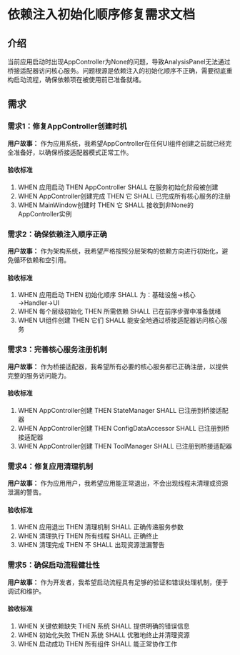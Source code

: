 # 依赖注入初始化顺序修复需求文档

## 介绍

当前应用启动时出现AppController为None的问题，导致AnalysisPanel无法通过桥接适配器访问核心服务。问题根源是依赖注入的初始化顺序不正确，需要彻底重构启动流程，确保依赖项在被使用前已准备就绪。

## 需求

### 需求1：修复AppController创建时机

**用户故事：** 作为应用系统，我希望AppController在任何UI组件创建之前就已经完全准备好，以确保桥接适配器模式正常工作。

#### 验收标准

1. WHEN 应用启动 THEN AppController SHALL 在服务初始化阶段被创建
2. WHEN AppController创建完成 THEN 它 SHALL 已完成所有核心服务的注册
3. WHEN MainWindow创建时 THEN 它 SHALL 接收到非None的AppController实例

### 需求2：确保依赖注入顺序正确

**用户故事：** 作为架构系统，我希望严格按照分层架构的依赖方向进行初始化，避免循环依赖和空引用。

#### 验收标准

1. WHEN 应用启动 THEN 初始化顺序 SHALL 为：基础设施→核心→Handler→UI
2. WHEN 每个层级初始化 THEN 所需依赖 SHALL 已在前序步骤中准备就绪
3. WHEN UI组件创建 THEN 它们 SHALL 能安全地通过桥接适配器访问核心服务

### 需求3：完善核心服务注册机制

**用户故事：** 作为桥接适配器，我希望所有必要的核心服务都已正确注册，以提供完整的服务访问能力。

#### 验收标准

1. WHEN AppController创建 THEN StateManager SHALL 已注册到桥接适配器
2. WHEN AppController创建 THEN ConfigDataAccessor SHALL 已注册到桥接适配器  
3. WHEN AppController创建 THEN ToolManager SHALL 已注册到桥接适配器

### 需求4：修复应用清理机制

**用户故事：** 作为应用用户，我希望应用能正常退出，不会出现线程未清理或资源泄漏的警告。

#### 验收标准

1. WHEN 应用退出 THEN 清理机制 SHALL 正确传递服务参数
2. WHEN 清理执行 THEN 所有线程 SHALL 正确终止
3. WHEN 清理完成 THEN 不 SHALL 出现资源泄漏警告

### 需求5：确保启动流程健壮性

**用户故事：** 作为开发者，我希望启动流程具有足够的验证和错误处理机制，便于调试和维护。

#### 验收标准

1. WHEN 关键依赖缺失 THEN 系统 SHALL 提供明确的错误信息
2. WHEN 初始化失败 THEN 系统 SHALL 优雅地终止并清理资源
3. WHEN 启动成功 THEN 所有组件 SHALL 能正常协作工作